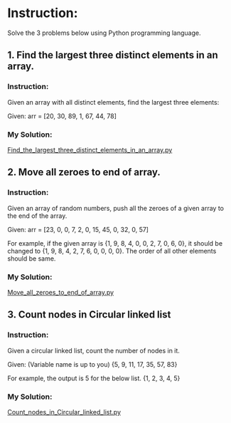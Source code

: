 # Instruction: 
Solve the 3 problems below using Python programming language.

## 1. Find the largest three distinct elements in an array.
### Instruction:
Given an array with all distinct elements, find the largest three elements:

Given:
arr = [20, 30, 89, 1, 67, 44, 78]

### My Solution:
[Find_the_largest_three_distinct_elements_in_an_array.py](https://github.com/p3uj/Data-Structures-and-Algorithms-Assignments/blob/89d919ffcb3cea4a86f7e85c388f934a563585e4/Assignment%201/Find_the_largest_three_distinct_elements_in_an_array.py)

## 2. Move all zeroes to end of array.
### Instruction:
Given an array of random numbers, push all the zeroes of a given array to the end of the array.

Given:
arr = [23, 0, 0, 7, 2, 0, 15, 45, 0, 32, 0, 57]

For example, if the given array is {1, 9, 8, 4, 0, 0, 2, 7, 0, 6, 0}, it should be changed to {1, 9, 8, 4, 2, 7, 6, 0, 0, 0, 0}.
The order of all other elements should be same.

### My Solution:
[Move_all_zeroes_to_end_of_array.py](https://github.com/p3uj/Data-Structures-and-Algorithms-Assignments/blob/89d919ffcb3cea4a86f7e85c388f934a563585e4/Assignment%201/Move_all_zeroes_to_end_of_array.py)

## 3. Count nodes in Circular linked list
### Instruction:
Given a circular linked list, count the number of nodes in it.

Given: (Variable name is up to you)
{5, 9, 11, 17, 35, 57, 83}

For example, the output is 5 for the below list.
{1, 2, 3, 4, 5}

### My Solution:
[Count_nodes_in_Circular_linked_list.py](https://github.com/p3uj/Data-Structures-and-Algorithms-Assignments/blob/89d919ffcb3cea4a86f7e85c388f934a563585e4/Assignment%201/Count_nodes_in_Circular_linked_list.py)